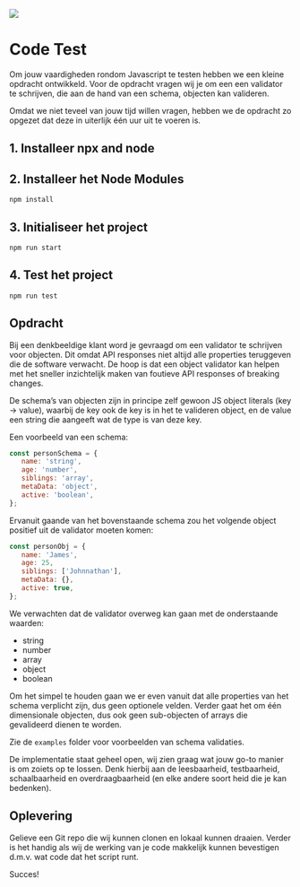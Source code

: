 ![](https://www.frontendbastards.nl/wp-content/uploads/2019/03/Logo-frontend-bastards.png)

# Code Test

Om jouw vaardigheden rondom Javascript te testen hebben we een kleine opdracht ontwikkeld. Voor de opdracht vragen wij je om een een validator te schrijven, die aan de hand van een schema, objecten kan valideren. 

Omdat we niet teveel van jouw tijd willen vragen, hebben we de opdracht zo opgezet dat deze in uiterlijk één uur uit te voeren is.

## 1. Installeer npx and node

## 2. Installeer het Node Modules
```npm install```


## 3. Initialiseer het project
```npm run start```

## 4. Test het project
```npm run test```

## Opdracht
Bij een denkbeeldige klant word je gevraagd om een validator te schrijven voor objecten. Dit omdat API responses niet altijd alle properties teruggeven die de software verwacht. De hoop is dat een object validator kan helpen met het sneller inzichtelijk maken van foutieve API responses of breaking changes.

De schema’s van objecten zijn in principe zelf gewoon JS object literals (key -> value), waarbij de key ook de key is in het te valideren object, en de value een string die aangeeft wat de type is van deze key.

Een voorbeeld van een schema:

```javascript
const personSchema = {
   name: 'string',
   age: 'number',
   siblings: 'array',
   metaData: 'object',
   active: 'boolean',
};
```

Ervanuit gaande van het bovenstaande schema zou het volgende object positief uit de validator moeten komen:

```javascript
const personObj = {
   name: 'James',
   age: 25,
   siblings: ['Johnnathan'],
   metaData: {},
   active: true,
};
```

We verwachten dat de validator overweg kan gaan met de onderstaande waarden:

* string
* number
* array 
* object
* boolean

Om het simpel te houden gaan we er even vanuit dat alle properties van het schema verplicht zijn, dus geen optionele velden. Verder gaat het om één dimensionale objecten, dus ook geen sub-objecten of arrays die gevalideerd dienen te worden.

Zie de `examples` folder voor voorbeelden van schema validaties.

De implementatie staat geheel open, wij zien graag wat jouw go-to manier is om zoiets op te lossen. Denk hierbij aan de leesbaarheid, testbaarheid, schaalbaarheid en overdraagbaarheid (en elke andere soort heid die je kan bedenken).


## Oplevering
Gelieve een Git repo die wij kunnen clonen en lokaal kunnen draaien. Verder is het handig als wij de werking van je code makkelijk kunnen bevestigen d.m.v. wat code dat het script runt. 

Succes! 

